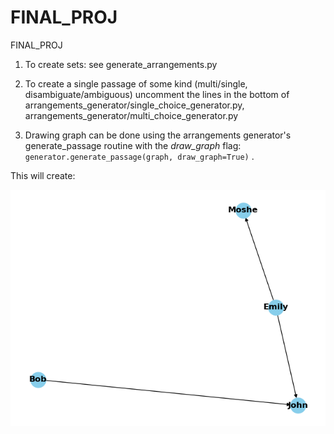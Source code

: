 # FINAL_PROJ
FINAL_PROJ



1. To create sets: see generate_arrangements.py


2. To create a single passage of some kind (multi/single, disambiguate/ambiguous)
    uncomment the lines in the bottom of arrangements_generator/single_choice_generator.py, arrangements_generator/multi_choice_generator.py



3. Drawing graph can be done using the arrangements generator's generate_passage routine with the *draw_graph* flag:
    `generator.generate_passage(graph, draw_graph=True)` .


This will create:

![img.png](img.png)
